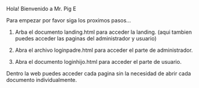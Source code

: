 Hola! Bienvenido a Mr. Pig E

Para empezar por favor siga los proximos pasos...

1) Arba el documento landing.html para acceder la landing. (aqui tambien puedes acceder las paginas del administrador y usuario)

2) Abra el archivo loginpadre.html para acceder el parte de administrador.

3) Abra el documento loginhijo.html para acceder el parte de usuario.

Dentro la web puedes acceder cada pagina sin la necesidad de abrir cada documento individualmente.